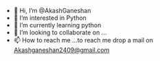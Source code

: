 - 👋 Hi, I’m @AkashGaneshan
- 👀 I’m interested in Python
- 🌱 I’m currently learning python
- 💞️ I’m looking to collaborate on ...
- 📫 How to reach me ...to reach me drop a mail on Akashganeshan2409@gmail.com

<!---
AkashGaneshan/AkashGaneshan is a ✨ special ✨ repository because its `README.md` (this file) appears on your GitHub profile.
You can click the Preview link to take a look at your changes.
--->
